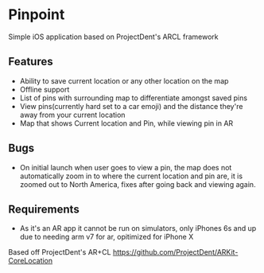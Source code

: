 # Pinpoint
Simple iOS application based on ProjectDent's ARCL framework

## Features

* Ability to save current location or any other location on the map
* Offline support
* List of pins with surrounding map to differentiate amongst saved pins
* View pins(currently hard set to a car emoji) and the distance they're away from your current location 
* Map that shows Current location and Pin, while viewing pin in AR

## Bugs
* On initial launch when user goes to view a pin, the map does not automatically zoom in to where the current location and pin are, it is zoomed out to North America, fixes after going back and viewing again. 

## Requirements 
* As it's an AR app it cannot be run on simulators, only iPhones 6s and up due to needing arm v7 for ar, opitimized for iPhone X

Based off ProjectDent's AR+CL https://github.com/ProjectDent/ARKit-CoreLocation 
